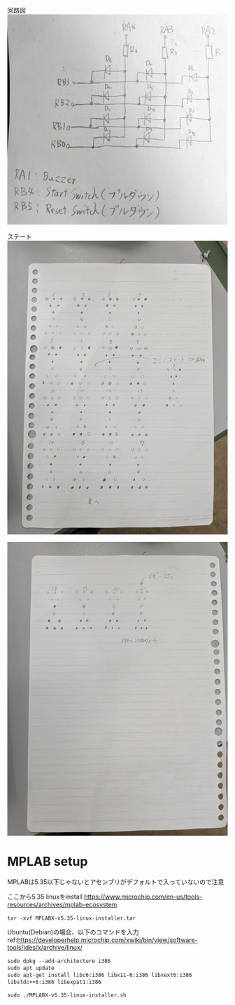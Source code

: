 回路図  
![](./circuit.jpg)

ステート  
![](./state1-17.jpg)

![](./state18-21.jpg)


# MPLAB setup
MPLABは5.35以下じゃないとアセンブリがデフォルトで入っていないので注意

ここから5.35 linuxをinstall
https://www.microchip.com/en-us/tools-resources/archives/mplab-ecosystem

```
tar -xvf MPLABX-v5.35-linux-installer.tar
```

Ubuntu(Debian)の場合、以下のコマンドを入力
ref:https://developerhelp.microchip.com/xwiki/bin/view/software-tools/ides/x/archive/linux/
```
sudo dpkg --add-architecture i386
sudo apt update
sudo apt-get install libc6:i386 libx11-6:i386 libxext6:i386 libstdc++6:i386 libexpat1:i386
```

```
sudo ./MPLABX-v5.35-linux-installer.sh
```